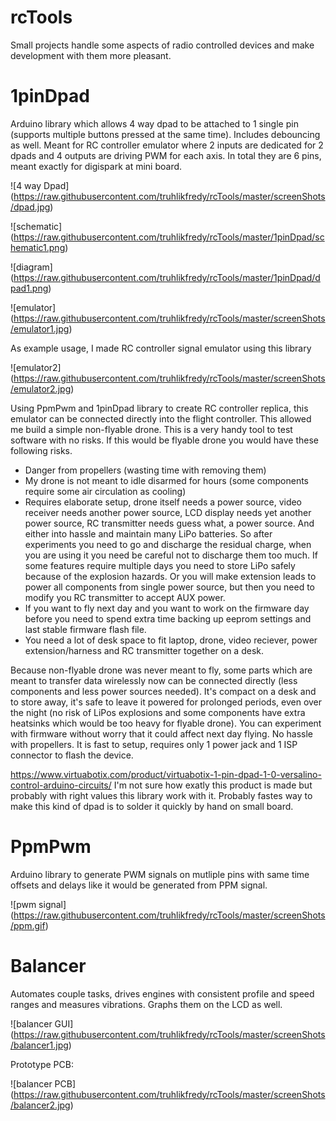 # rcTools
Small projects handle some aspects of radio controlled devices and make development with them more pleasant.

# 1pinDpad
Arduino library which allows 4 way dpad to be attached to 1 single pin (supports multiple buttons pressed at the same time). Includes debouncing as well. Meant for RC controller emulator where 2 inputs are dedicated for 2 dpads and 4 outputs are driving PWM for each axis. In total they are 6 pins, meant exactly for digispark at mini board.

![4 way Dpad]
(https://raw.githubusercontent.com/truhlikfredy/rcTools/master/screenShots/dpad.jpg)


![schematic]
(https://raw.githubusercontent.com/truhlikfredy/rcTools/master/1pinDpad/schematic1.png)

![diagram]
(https://raw.githubusercontent.com/truhlikfredy/rcTools/master/1pinDpad/dpad1.png)

![emulator]
(https://raw.githubusercontent.com/truhlikfredy/rcTools/master/screenShots/emulator1.jpg)

As example usage, I made RC controller signal emulator using this library

![emulator2]
(https://raw.githubusercontent.com/truhlikfredy/rcTools/master/screenShots/emulator2.jpg)

Using PpmPwm and 1pinDpad library to create RC controller replica, this emulator can be connected directly into the flight controller. This allowed me build a simple non-flyable drone. This is a very handy tool to test software with no risks. If this would be flyable drone you would have these following risks.

*  Danger from propellers (wasting time with removing them)
*  My drone is not meant to idle disarmed for hours (some components require some air circulation as cooling)
*  Requires elaborate setup, drone itself needs a power source, video receiver needs another power source, LCD display needs yet another power source, RC transmitter needs guess what, a power source. And either into hassle and maintain many LiPo batteries. So after experiments you need to go and discharge the residual charge, when you are using it you need be careful not to discharge them too much. If some features require multiple days you need to store LiPo safely because of the explosion hazards. Or you will make extension leads to power all components from single power source, but then you need to modify you RC transmitter to accept AUX power.
*  If you want to fly next day and you want to work on the firmware day before you need to spend extra time backing up eeprom settings and last stable firmware flash file.
*  You need a lot of desk space to fit laptop, drone, video reciever, power extension/harness and RC transmitter together on a desk.

Because non-flyable drone was never meant to fly, some parts which are meant to transfer data wirelessly now can be connected directly (less components and less power sources needed). It's compact on a desk and to store away, it's safe to leave it powered for prolonged periods, even over the night (no risk of LiPos explosions and some components have extra heatsinks which would be too heavy for flyable drone). You can experiment with firmware without worry that it could affect next day flying. No hassle with propellers. It is fast to setup, requires only 1 power jack and 1 ISP connector to flash the device.

https://www.virtuabotix.com/product/virtuabotix-1-pin-dpad-1-0-versalino-control-arduino-circuits/
I'm not sure how exatly this product is made but probably with right values this library work with it. Probably fastes way to make this kind of dpad is to solder it quickly by hand on small board.


# PpmPwm
Arduino library to generate PWM signals on mutliple pins with same time offsets and delays like it would be generated from PPM signal.

![pwm signal]
(https://raw.githubusercontent.com/truhlikfredy/rcTools/master/screenShots/ppm.gif)

# Balancer
Automates couple tasks, drives engines with consistent profile and speed ranges and measures vibrations. Graphs them on the LCD as well.

![balancer GUI]
(https://raw.githubusercontent.com/truhlikfredy/rcTools/master/screenShots/balancer1.jpg)

Prototype PCB:

![balancer PCB]
(https://raw.githubusercontent.com/truhlikfredy/rcTools/master/screenShots/balancer2.jpg)
